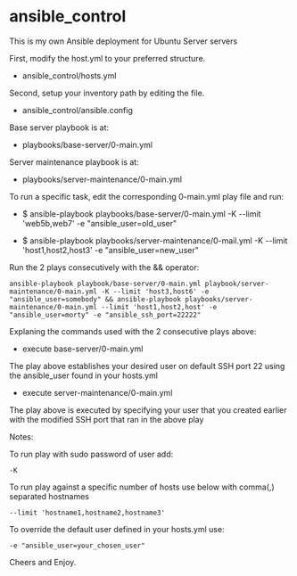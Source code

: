 # ansible_control
This is my own Ansible deployment for Ubuntu Server servers

First, modify the host.yml to your preferred structure.

  * ansible_control/hosts.yml

Second, setup your inventory path by editing the file.

  * ansible_control/ansible.config

Base server playbook is at:

  * playbooks/base-server/0-main.yml

Server maintenance playbook is at:

  * playbooks/server-maintenance/0-main.yml

To run a specific task, edit the corresponding 0-main.yml play file and run:

  * $ ansible-playbook playbooks/base-server/0-main.yml -K --limit 'web5b,web7' -e "ansible_user=old_user"

  * $ ansible-playbook playbooks/server-maintenance/0-mail.yml -K --limit 'host1,host2,host3' -e "ansible_user=new_user"

Run the 2 plays consecutively with the && operator:

    ansible-playbook playbook/base-server/0-main.yml playbook/server-maintenance/0-main.yml -K --limit 'host3,host6' -e "ansible_user=somebody" && ansible-playbook playbooks/server-maintenance/0-main.yml --limit 'host1,host2,host' -e "ansible_user=morty" -e "ansible_ssh_port=22222"

Explaning the commands used with the 2 consecutive plays above:

  * execute base-server/0-main.yml

The play above establishes your desired user on default SSH port 22 using the ansible_user found in your hosts.yml

  * execute server-maintenance/0-main.yml

The play above is executed by specifying your user that you created earlier with the modified SSH port that ran in the above play

Notes: 

To run play with sudo password of user add:

    -K

To run play against a specific number of hosts use below  with comma(,) separated  hostnames

    --limit 'hostname1,hostname2,hostname3'

To override the default user defined in your hosts.yml use:
  
    -e "ansible_user=your_chosen_user"

Cheers and Enjoy.
